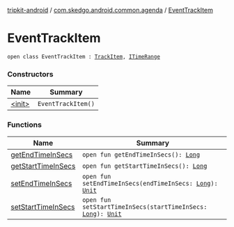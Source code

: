 [tripkit-android](../../index.md) / [com.skedgo.android.common.agenda](../index.md) / [EventTrackItem](./index.md)

# EventTrackItem

`open class EventTrackItem : `[`TrackItem`](../-track-item/index.md)`, `[`ITimeRange`](../../com.skedgo.android.common.model/-i-time-range/index.md)

### Constructors

| Name | Summary |
|---|---|
| [&lt;init&gt;](-init-.md) | `EventTrackItem()` |

### Functions

| Name | Summary |
|---|---|
| [getEndTimeInSecs](get-end-time-in-secs.md) | `open fun getEndTimeInSecs(): `[`Long`](https://kotlinlang.org/api/latest/jvm/stdlib/kotlin/-long/index.html) |
| [getStartTimeInSecs](get-start-time-in-secs.md) | `open fun getStartTimeInSecs(): `[`Long`](https://kotlinlang.org/api/latest/jvm/stdlib/kotlin/-long/index.html) |
| [setEndTimeInSecs](set-end-time-in-secs.md) | `open fun setEndTimeInSecs(endTimeInSecs: `[`Long`](https://kotlinlang.org/api/latest/jvm/stdlib/kotlin/-long/index.html)`): `[`Unit`](https://kotlinlang.org/api/latest/jvm/stdlib/kotlin/-unit/index.html) |
| [setStartTimeInSecs](set-start-time-in-secs.md) | `open fun setStartTimeInSecs(startTimeInSecs: `[`Long`](https://kotlinlang.org/api/latest/jvm/stdlib/kotlin/-long/index.html)`): `[`Unit`](https://kotlinlang.org/api/latest/jvm/stdlib/kotlin/-unit/index.html) |
